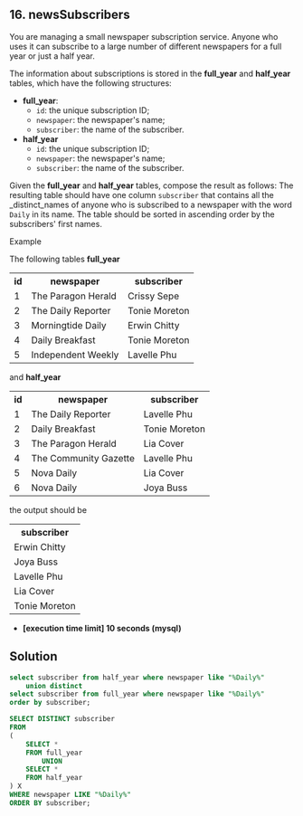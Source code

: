 ## 16. newsSubscribers

You are managing a small newspaper subscription service. Anyone who uses it can subscribe to a large number of different newspapers for a full year or just a half year.

The information about subscriptions is stored in the  **full_year**  and  **half_year**  tables, which have the following structures:

-   **full_year**:
    -   `id`: the unique subscription ID;
    -   `newspaper`: the newspaper's name;
    -   `subscriber`: the name of the subscriber.
-   **half_year**
    -   `id`: the unique subscription ID;
    -   `newspaper`: the newspaper's name;
    -   `subscriber`: the name of the subscriber.

Given the  **full_year**  and  **half_year**  tables, compose the result as follows: The resulting table should have one column  `subscriber`  that contains all the  _distinct_names of anyone who is subscribed to a newspaper with the word  `Daily`  in its name. The table should be sorted in ascending order by the subscribers' first names.

Example

The following tables  **full_year**

<table>
<tbody><tr>
<th>id</th>
<th>newspaper</th>
<th>subscriber</th>
</tr>
<tr>
  <td>1</td>
  <td>The Paragon Herald</td>
  <td>Crissy Sepe</td>
</tr>
<tr>
  <td>2</td>
  <td>The Daily Reporter</td>
  <td>Tonie Moreton</td>
</tr>
<tr>
  <td>3</td>
  <td>Morningtide Daily</td>
  <td>Erwin Chitty</td>
</tr>
<tr>
  <td>4</td>
  <td>Daily Breakfast</td>
  <td>Tonie Moreton</td>
</tr>
<tr>
  <td>5</td>
  <td>Independent Weekly</td>
  <td>Lavelle Phu</td>
</tr>
</tbody></table>

and **half_year**

<table>
<tbody><tr>
<th>id</th>
<th>newspaper</th>
<th>subscriber</th>
</tr>
<tr>
  <td>1</td>
  <td>The Daily Reporter</td>
  <td>Lavelle Phu</td>
</tr>
<tr>
  <td>2</td>
  <td>Daily Breakfast</td>
  <td>Tonie Moreton</td>
</tr>
<tr>
  <td>3</td>
  <td>The Paragon Herald</td>
  <td>Lia Cover</td>
</tr>
<tr>
  <td>4</td>
  <td>The Community Gazette</td>
  <td>Lavelle Phu</td>
</tr>
<tr>
  <td>5</td>
  <td>Nova Daily</td>
  <td>Lia Cover</td>
</tr>
<tr>
  <td>6</td>
  <td>Nova Daily</td>
  <td>Joya Buss</td>
</tr>
</tbody></table>

the output should be

<table>
<tbody><tr>
<th>subscriber</th>
</tr>
<tr>
  <td>Erwin Chitty</td>
</tr>
<tr>
  <td>Joya Buss</td>
</tr>
<tr>
  <td>Lavelle Phu</td>
</tr>
<tr>
  <td>Lia Cover</td>
</tr>
<tr>
  <td>Tonie Moreton</td>
</tr>
</tbody></table>

-   **[execution time limit] 10 seconds (mysql)**

## Solution
```sql
select subscriber from half_year where newspaper like "%Daily%" 
    union distinct 
select subscriber from full_year where newspaper like "%Daily%" 
order by subscriber;

SELECT DISTINCT subscriber
FROM
(
    SELECT *
    FROM full_year
        UNION
    SELECT *
    FROM half_year
) X
WHERE newspaper LIKE "%Daily%"
ORDER BY subscriber;
```